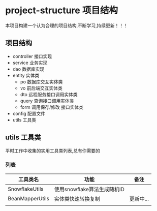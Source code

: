 # project-structure 项目结构
本项目构建一个认为合理的项目结构,不断学习,持续更新！！！



## 项目结构

- controller 接口实现
- service 业务实现
- dao 数据库实现
- entity 实体类
    - po 数据库交互实体类
    - vo 前后端交互实体类
    - dto 远程服务接口调用实体类
    - query 查询接口调用实体类
    - form 调用保存/修改 接口实体类
- config 配置文件
- utils 工具类

## utils 工具类
平时工作中收集的实用工具类列表,总有你需要的

### 列表

| 工具类名        | 功能                        | 备注      |
| --------------- | --------------------------- | --------- |
| SnowflakeUtils  | 使用snowflake算法生成随机ID |           |
| BeanMapperUtils | 实体类快速转换复制          | 更新中... |
|                 |                             |           |

